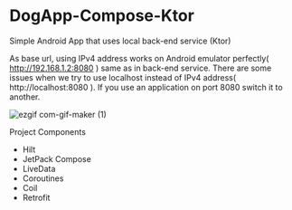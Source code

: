# DogApp-Compose-Ktor
Simple Android App that uses local back-end service (Ktor)

As base url, using IPv4 address works on Android emulator perfectly( http://192.168.1.2:8080 ) same as in back-end service. 
There are some issues when we try to use localhost instead of IPv4 address( http://localhost:8080 ).
If you use an application on port 8080 switch it to another.

![ezgif com-gif-maker (1)](https://user-images.githubusercontent.com/78986854/137042756-a4b838a0-ce23-4067-aa43-a4d1cb1033c9.gif)

Project Components
  - Hilt
  - JetPack Compose
  - LiveData
  - Coroutines
  - Coil
  - Retrofit
